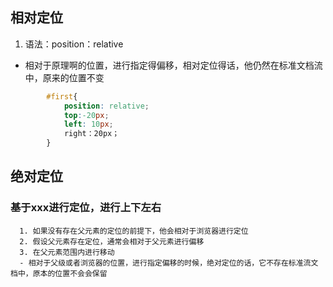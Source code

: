 ## 相对定位

1. 语法：position：relative
  - 相对于原理啊的位置，进行指定得偏移，相对定位得话，他仍然在标准文档流中，原来的位置不变
  
```css
        #first{
            position: relative;  
            top:-20px;
            left: 10px;
            right：20px；
        }
```
        
## 绝对定位
  ### 基于xxx进行定位，进行上下左右
      1. 如果没有存在父元素的定位的前提下，他会相对于浏览器进行定位
      2. 假设父元素存在定位，通常会相对于父元素进行偏移
      3. 在父元素范围内进行移动
      - 相对于父级或者浏览器的位置，进行指定偏移的时候，绝对定位的话，它不存在标准流文档中，原本的位置不会会保留  
 
